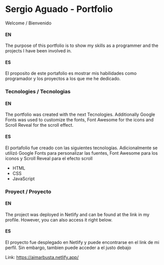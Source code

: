 # Sergio Aguado - Portfolio

Welcome / Bienvenido

#### EN
The purpose of this portfolio is to show my skills as a programmer and the projects I have been involved in. 

#### ES
El proposito de este portafolio es mostrar mis habilidades como programador y los proyectos a los que me he dedicado. 


### Tecnologies / Tecnologias

#### EN
The portfolio was created with the next Tecnologies. Additionally Google Fonts was used to customize the fonts, Font Awesome for the icons and Scroll Reveal for the scroll effect.

#### ES
El portafolio fue creado con las siguientes tecnologías. Adicionalmente se utilizó Google Fonts para personalizar las fuentes, Font Awesome para los iconos y Scroll Reveal para el efecto scroll

- HTML
- CSS
- JavaScript

### Proyect / Proyecto

#### EN
The project was deployed in Netlify and can be found at the link in my profile. However, you can also access it right below.

#### ES
El proyecto fue desplegado en Netlify y puede encontrarse en el link de mi perfil. Sin embargo, tambien puede acceder a el justo debajo

Link: https://aimarbusta.netlify.app/
